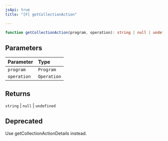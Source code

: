 ```yaml
---
jsApi: true
title: "[F] getCollectionAction"

---
```

```ts
function getCollectionAction(program, operation): string | null | undefined
```

## Parameters

| Parameter | Type |
| :------ | :------ |
| `program` | `Program` |
| `operation` | `Operation` |

## Returns

`string` \| `null` \| `undefined`

## Deprecated

Use getCollectionActionDetails instead.
